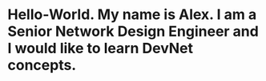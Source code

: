 # Hello-World. My name is Alex. I am a Senior Network Design Engineer and I would like to learn DevNet concepts.
